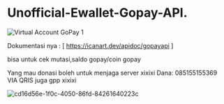 # Unofficial-Ewallet-Gopay-API.

![Virtual Account GoPay 1](https://github.com/icannnnart/Unofficial-Ewallet-Gopay-API./assets/97693488/34b578c4-95bf-4176-819f-b0c7f6bf246b)

Dokumentasi nya  :
[ https://icanart.dev/apidoc/gopayapi ]


bisa untuk cek mutasi,saldo gopay/coin gopay

Yang mau donasi boleh untuk menjaga server xixixi
Dana: 085155155369
VIA QRIS juga gpp xixixi
<br>


![cd16d56e-1f0c-4050-86fd-84261640223c](https://github.com/icannnnart/Unofficial-Ewallet-Gopay-API./assets/97693488/75cddf27-ea8f-4d1d-97c3-b926c362fbad)
